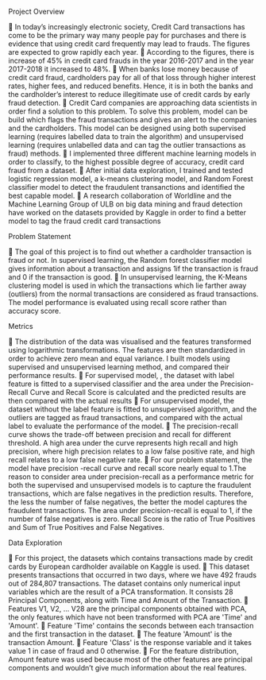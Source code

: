 Project Overview

 In today’s increasingly electronic society, Credit Card transactions has come to be the
primary way many people pay for purchases and there is evidence that using credit card
frequently may lead to frauds. The figures are expected to grow rapidly each year.
 According to the figures, there is increase of 45% in credit card frauds in the year 2016-2017
and in the year 2017-2018 it increased to 48%.
 When banks lose money because of credit card fraud, cardholders pay for all of that loss
through higher interest rates, higher fees, and reduced benefits. Hence, it is in both the banks
and the cardholder’s interest to reduce illegitimate use of credit cards by early fraud
detection.
 Credit Card companies are approaching data scientists in order find a solution to this problem.
To solve this problem, model can be build which flags the fraud transactions and gives an
alert to the companies and the cardholders. This model can be designed using both
supervised learning (requires labelled data to train the algorithm) and unsupervised learning
(requires unlabelled data and can tag the outlier transactions as fraud) methods.
 I implemented three different machine learning models in order to classify, to the highest
possible degree of accuracy, credit card fraud from a dataset.
 After initial data exploration, I trained and tested logistic regression model, a k-means
clustering model, and Random Forest classifier model to detect the fraudulent transanctions
and identified the best capable model.
 A research collaboration of Worldline and the Machine Learning Group of ULB on big data
mining and fraud detection have worked on the datasets provided by Kaggle in order to find
a better model to tag the fraud credit card transactions

Problem Statement

 The goal of this project is to find out whether a cardholder transaction is fraud or not. In
supervised learning, the Random forest classifier model gives information about a
transaction and assigns 1if the transaction is fraud and 0 if the transaction is good.
 In unsupervised learning, the K-Means clustering model is used in which the transactions
which lie farther away (outliers) from the normal transactions are considered as fraud
transactions. The model performance is evaluated using recall score rather than accuracy
score.

Metrics

 The distribution of the data was visualised and the features transformed using logarithmic
transformations. The features are then standardized in order to achieve zero mean and equal 
variance. I built models using supervised and unsupervised learning method, and compared
their performance results.
 For supervised model, , the dataset with label feature is fitted to a supervised classifier and the
area under the Precision-Recall Curve and Recall Score is calculated and the predicted results
are then compared with the actual results
 For unsupervised model, the dataset without the label feature is fitted to unsupervised
algorithm, and the outliers are tagged as fraud transactions, and compared with the actual label
to evaluate the performance of the model.
 The precision-recall curve shows the trade-off between precision and recall for different
threshold. A high area under the curve represents high recall and high precision, where high
precision relates to a low false positive rate, and high recall relates to a low false negative rate.
 For our problem statement, the model have precision -recall curve and recall score nearly
equal to 1.The reason to consider area under precision-recall as a performance metric for both
the supervised and unsupervised models is to capture the fraudulent transactions, which are
false negatives in the prediction results. Therefore, the less the number of false negatives, the
better the model captures the fraudulent transactions. The area under precision-recall is equal
to 1, if the number of false negatives is zero. Recall Score is the ratio of True Positives and
Sum of True Positives and False Negatives.

Data Exploration

 For this project, the datasets which contains transactions made by credit cards by European
cardholder available on Kaggle is used.
 This dataset presents transactions that occurred in two days, where we have 492 frauds out of
284,807 transactions. The dataset contains only numerical input variables which are the result
of a PCA transformation. It consists 28 Principal Components, along with Time and Amount
of the Transaction.
 Features V1, V2, ... V28 are the principal components obtained with PCA, the only features
which have not been transformed with PCA are 'Time' and 'Amount'.
 Feature 'Time' contains the seconds between each transaction and the first transaction in the
dataset.
 The feature 'Amount' is the transaction Amount.
 Feature 'Class' is the response variable and it takes value 1 in case of fraud and 0 otherwise.
 For the feature distribution, Amount feature was used because most of the other features are
principal components and wouldn’t give much information about the real features. 

